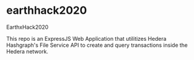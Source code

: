 # earthhack2020
EarthxHack2020

This repo is an ExpressJS Web Application that utilitizes Hedera Hashgraph's File Service API to create and query transactions inside the Hedera network.
